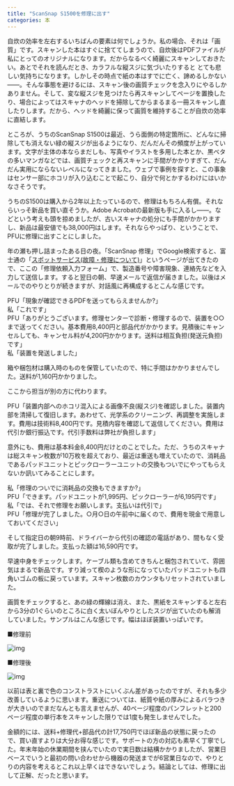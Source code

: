 ```yaml
---
title: "ScanSnap S1500を修理に出す"
categories: 本
---
```


自炊の効率を左右するいちばんの要素は何でしょうか。私の場合、それは「画質」です。スキャンした本はすぐに捨ててしまうので、自炊後はPDFファイルが私にとってのオリジナルになります。だからなるべく綺麗にスキャンしておきたい。あとでそれを読んだとき、カラフルな縦スジに気づいたりすると とても悲しい気持ちになります。しかしその時点で紙の本はすでに亡く、諦めるしかない――。そんな事態を避けるには、スキャン後の画質チェックを念入りにやるしかありません。そして、変な縦スジを見つけたら再スキャンしてページを置換したり、場合によってはスキャナのヘッドを掃除してからまるまる一冊スキャンし直したりします。だから、ヘッドを綺麗に保って画質を維持することが自炊の効率に直結します。

ところが、うちのScanSnap S1500は最近、うら面側の特定箇所に、どんなに掃除しても消えない緑の縦スジが出るようになり、だんだんその頻度が上がっています。文字が主体の本ならまだしも、写真やイラストを多用した本とか、黒ベタの多いマンガなどでは、画質チェックと再スキャンに手間がかかりすぎて、だんだん実用にならないレベルになってきました。ウェブで事例を探すと、この事象はセンサー部にホコリが入り込むことで起こり、自分で何とかするわけにはいかなさそうです。

うちのS1500は購入から2年以上たっているので、修理はもちろん有償。それならいっそ新品を買い直そうか。Adobe Acrobatの最新版も手に入るし――。などという考えも頭を掠めましたが、古いスキャナの処分にも手間がかかりますし、新品は最安値でも38,000円はします。それならやっぱり、ということで、PFUに修理に出すことにしました。

年の瀬も押し詰まったある日の夜。「ScanSnap 修理」でGoogle検索すると、富士通の「[スポットサービス(故障・修理について)](http://scansnap.fujitsu.com/jp/support/service.html)」というページが出てきたので、ここの「修理依頼入力フォーム」で、製造番号や障害現象、連絡先などを入力して送信します。すると翌日の朝、早速メールで返信が届きました。以後はメールでのやりとりが続きますが、対話風に再構成するとこんな感じです。

PFU「現象が確認できるPDFを送ってもらえませんか?」  
私「これです」  
PFU「ありがとうございます。修理センターで診断・修理するので、装置を○○まで送ってください。基本費用8,400円と部品代がかかります。見積後にキャンセルしても、キャンセル料が4,200円かかります。送料は相互負担(発送元負担)です」  
私「装置を発送しました」

箱や梱包材は購入時のものを保管していたので、特に手間はかかりませんでした。送料が1,160円かかりました。

ここから担当が別の方に代わります。

PFU「装置内部へのホコリ混入による画像不良(縦スジ)を確認しました。装置内部を清掃して復旧します。あわせて、光学系のクリーニング、再調整を実施します。費用は技術料8,400円です。見積内容を確認して返信してください。費用は代引か銀行振込です。代引手数料は弊社が負担します」

意外にも、費用は基本料金8,400円だけとのことでした。ただ、うちのスキャナは総スキャン枚数が10万枚を超えており、最近は重送も増えていたので、消耗品であるパッドユニットとピックローラーユニットの交換もついでにやってもらえないか訊いてみることにします。

私「修理のついでに消耗品の交換もできますか?」  
PFU「できます。パッドユニットが1,995円、ピックローラーが6,195円です」  
私「では、それで修理をお願いします。支払いは代引で」  
PFU「修理が完了しました。○月○日の午前中に届くので、費用を現金で用意しておいてください」

そして指定日の朝9時前、ドライバーから代引の確認の電話があり、間もなく受取が完了しました。支払った額は16,590円です。

早速中身をチェックします。ケーブル類も含めてきちんと梱包されていて、雰囲気はまるで新品です。すり減って楔のような形になっていたパッドユニットも四角いゴムの板に戻っています。スキャン枚数のカウンタもリセットされていました。

画質をチェックすると、あの緑の輝線は消え、また、黒紙をスキャンすると左右から3分の1ぐらいのところに白く太いぼんやりとしたスジが出ていたのも解消していました。サンプルはこんな感じです。幅はほぼ装置いっぱいです。

■修理前

![img](img/20120108-001.jpg)

■修理後

![img](img/20120108-002.jpg)

以前は表と裏で色のコンストラストにいくぶん差があったのですが、それも多少改善しているように思います。重送については、紙質や紙の厚みによるバラつきが大きいのでまだなんとも言えませんが、40ページ程度のパンフレットと200ページ程度の単行本をスキャンした限りでは1度も発生しませんでした。

金額的には、送料+修理代+部品代の計17,750円でほぼ新品の状態に戻ったので、買い直すよりは大分お得な感じです。サポートの方の対応も素早く丁寧でした。年末年始の休業期間を挟んでいたので実日数は結構かかりましたが、営業日ベースでいうと最初の問い合わせから機器の発送までが6営業日なので、やりとりの内容を考えるとこれ以上早くはできないでしょう。結論としては、修理に出して正解、だったと思います。
